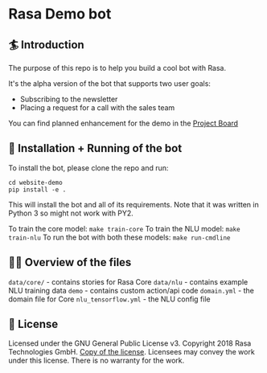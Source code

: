 # Rasa Demo bot

## :surfer: Introduction
The purpose of this repo is to help you build a cool bot with Rasa.

It's the alpha version of the bot that supports two user goals:
- Subscribing to the newsletter
- Placing a request for a call with the sales team

You can find planned enhancement for the demo in the [Project Board](https://github.com/RasaHQ/killer-demo/projects/1)

## 🤖 Installation + Running of the bot

To install the bot, please clone the repo and run:

```
cd website-demo
pip install -e .
```
This will install the bot and all of its requirements.
Note that it was written in Python 3 so might not work with PY2.

To train the core model: `make train-core`
To train the NLU model: `make train-nlu`
To run the bot with both these models: `make run-cmdline`

## 👩‍💻 Overview of the files

`data/core/` - contains stories for Rasa Core
`data/nlu` - contains example NLU training data
`demo` - contains custom action/api code
`domain.yml` - the domain file for Core
`nlu_tensorflow.yml` - the NLU config file


## :gift: License
Licensed under the GNU General Public License v3. Copyright 2018 Rasa Technologies GmbH. [Copy of the license](https://github.com/RasaHQ/killer-demo/blob/master/LICENSE). Licensees may convey the work under this license. There is no warranty for the work.
